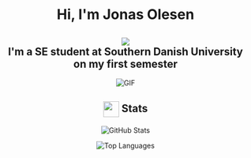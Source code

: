 <h1 align="center">Hi, I'm Jonas Olesen</h1>
<h2 align="center">
    <img src="https://komarev.com/ghpvc/?username=jona615m&color=gray"> <br>
    I'm a SE student at Southern Danish University on my first semester
</h2>
<div align="center">
 <img alt="GIF" src="https://media3.giphy.com/media/v1.Y2lkPTc5MGI3NjExcm95MTAwenNwamk3ZjUzMzF3cWJybGNkNmNkcjVoYjV2eWlrYWNoOSZlcD12MV9pbnRlcm5hbF9naWZfYnlfaWQmY3Q9Zw/yYOQf3slpw8AMuBa6N/giphy.webp" />
</div>

<h2 align="center">
  <img align="center" src="https://github.com/Jona615m/Jona615m/blob/main/icons/stats.gif" width="32"/> Stats
</h2>
<div align="center">

![GitHub Stats](https://github-readme-stats.vercel.app/api?username=Jona615m&theme=dark&hide_border=false&include_all_commits=true&count_private=false)

![Top Languages](https://github-readme-stats.vercel.app/api/top-langs/?username=Jona615m&theme=dark&hide_border=false&include_all_commits=true&count_private=false&layout=compact)

</div>
